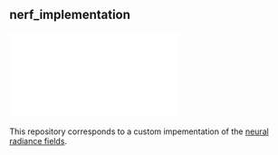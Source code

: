 ## nerf_implementation

![](./media/pipeline.pdf)

This repository corresponds to a custom impementation of the [neural radiance fields](https://arxiv.org/abs/2003.08934).



